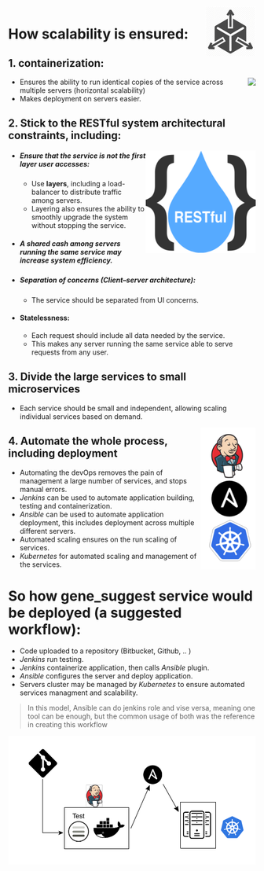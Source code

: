  <img align="right" src="https://raw.githubusercontent.com/hossam26644/ebi-technical-test/master/2-Deployment/images/scalable.png">

# How scalability is ensured:
 
## 1. containerization:
  <img align="right" src="https://d.martinsefcik.sk/uploads/-/system/group/avatar/7/docker-logo.png">

 - Ensures the ability to run identical copies of the service across multiple servers (horizontal scalability)
 - Makes deployment on servers easier.
## 2. Stick to the  RESTful system architectural constraints, including:
<img align="right" src="https://raw.githubusercontent.com/hossam26644/ebi-technical-test/master/2-Deployment/images/REST.png">

 - ##### Ensure that the service is not the first layer user accesses:
   - Use **layers**, including a load-balancer to distribute traffic among servers.
   - Layering also ensures the ability to smoothly upgrade the system without stopping the service.

  - ##### A **shared cash** among servers running the same service may increase system efficiency.
  - ##### Separation of concerns (Client–server architecture):
    - The service should be separated from UI concerns.
    
  - #### Statelessness:
    - Each request should include all data needed by the service.
    - This makes any server running the same service able to serve requests from any user.

## 3. Divide the large services to small microservices
 - Each service should be small and independent, allowing scaling individual services based on demand.

<img align="right" src="https://raw.githubusercontent.com/hossam26644/ebi-technical-test/master/2-Deployment/images/Automation.png">

## 4. Automate the whole process, including deployment

 - Automating the devOps removes the pain of management a large number of services, and stops manual errors.
 - *Jenkins* can be used to automate application building, testing and containerization.
 - *Ansible* can be used to automate application deployment, this includes deployment across multiple different servers.
 - Automated scaling ensures on the run scaling of services.
 - *Kubernetes* for automated scaling and management of the services.
 &nbsp;
# So how gene_suggest service would be deployed (a suggested workflow):

 - Code uploaded to a repository (Bitbucket, Github, .. )
 - *Jenkins* run testing.
 - *Jenkins* containerize application, then calls *Ansible* plugin.
 - *Ansible* configures the server and deploy application.
 - Servers cluster may be managed by *Kubernetes* to ensure automated services managment and scalability.
 
> In this model, Ansible can do jenkins role and vise versa, meaning one tool can be enough, but the common usage of both was the reference in creating this workflow

<img align="center" src="https://github.com/hossam26644/ebi-technical-test/blob/master/2-Deployment/images/workflow.png">






